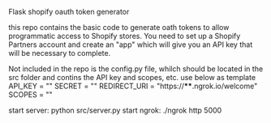 Flask shopify oauth token generator

this repo contains the basic code to generate oath tokens to allow programmatic access to Shopify stores. You need to set up a Shopify Partners account and create an "app" which will give you an API key that will be necessary to complete.

Not included in the repo is the config.py file, whilch should be located in the src folder and contins the API key and scopes, etc. use below as template
API_KEY = ""
SECRET = ""
REDIRECT_URI = "https://**\*\***.ngrok.io/welcome"
SCOPES = ""

start server: python src/server.py
start ngrok: ./ngrok http 5000
